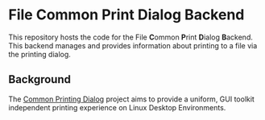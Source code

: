 # File Common Print Dialog Backend

This repository hosts the code for the File **C**ommon **P**rint **D**ialog **B**ackend. This backend manages and provides information about printing to a file via the printing dialog.

## Background

The [Common Printing Dialog](https://wiki.ubuntu.com/CommonPrintingDialog) project aims to provide a uniform, GUI toolkit independent printing experience on Linux Desktop Environments.
